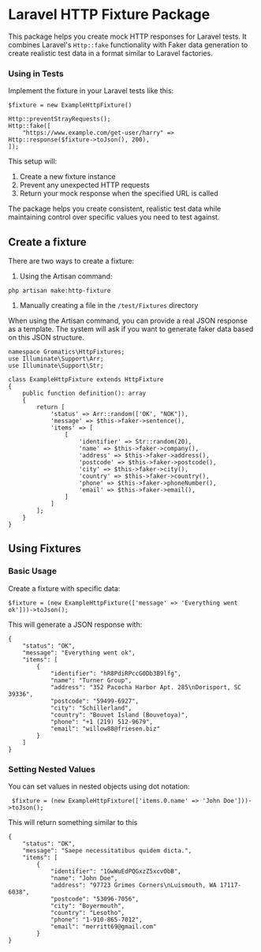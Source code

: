 # Laravel HTTP Fixture Package

This package helps you create mock HTTP responses for Laravel tests. It combines Laravel's `Http::fake` functionality with Faker data generation to create realistic test data in a format similar to Laravel factories.

### Using in Tests
Implement the fixture in your Laravel tests like this:

```
$fixture = new ExampleHttpFixture()

Http::preventStrayRequests();
Http::fake([
    "https://www.example.com/get-user/harry" => Http::response($fixture->toJson(), 200),
]);
```

This setup will:
1. Create a new fixture instance
2. Prevent any unexpected HTTP requests
3. Return your mock response when the specified URL is called

The package helps you create consistent, realistic test data while maintaining control over specific values you need to test against.




## Create a fixture

There are two ways to create a fixture:
1. Using the Artisan command:

```
php artisan make:http-fixture
```

1. Manually creating a file in the `/test/Fixtures` directory

When using the Artisan command, you can provide a real JSON response as a template. The system will ask if you want to generate faker data based on this JSON structure.

```
namespace Gromatics\HttpFixtures;
use Illuminate\Support\Arr;
use Illuminate\Support\Str;

class ExampleHttpFixture extends HttpFixture
{
    public function definition(): array
    {
        return [
            'status' => Arr::random(['OK', "NOK"]),
            'message' => $this->faker->sentence(),
            'items' => [
                [
                    'identifier' => Str::random(20),
                    'name' => $this->faker->company(),
                    'address' => $this->faker->address(),
                    'postcode' => $this->faker->postcode(),
                    'city' => $this->faker->city(),
                    'country' => $this->faker->country(),
                    'phone' => $this->faker->phoneNumber(),
                    'email' => $this->faker->email(),
                ]
            ]
        ];
    }
}
```

## Using Fixtures

### Basic Usage
Create a fixture with specific data:

```
$fixture = (new ExampleHttpFixture(['message' => 'Everything went ok']))->toJson();
```

This will generate a JSON response with:

```
{
    "status": "OK",
    "message": "Everything went ok",
    "items": [
        {
            "identifier": "hR8PdiRPccG0Db3B9lfg",
            "name": "Turner Group",
            "address": "352 Pacocha Harbor Apt. 285\nDorisport, SC 39336",
            "postcode": "59499-6927",
            "city": "Schillerland",
            "country": "Bouvet Island (Bouvetoya)",
            "phone": "+1 (219) 512-9679",
            "email": "willow88@friesen.biz"
        }
    ]
}
```

### Setting Nested Values
You can set values in nested objects using dot notation:

```
 $fixture = (new ExampleHttpFixture(['items.0.name' => 'John Doe']))->toJson();
```
This will return something similar to this

```
{
    "status": "OK",
    "message": "Saepe necessitatibus quidem dicta.",
    "items": [
        {
            "identifier": "1GwWuEdPQGxzZ5xcvObB",
            "name": "John Doe",
            "address": "97723 Grimes Corners\nLuismouth, WA 17117-6038",
            "postcode": "53096-7056",
            "city": "Boyermouth",
            "country": "Lesotho",
            "phone": "1-910-865-7012",
            "email": "merritt69@gmail.com"
        }
}
```









